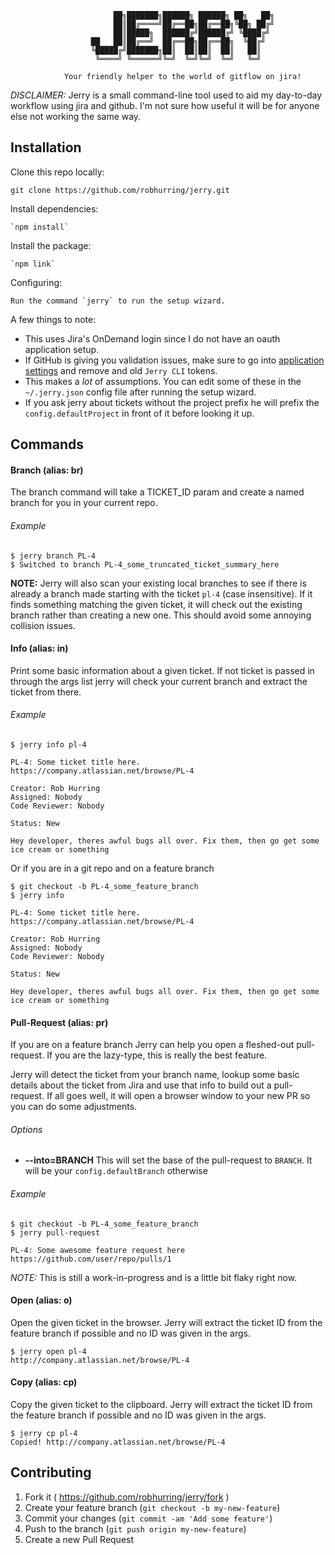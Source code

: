 ```
                       ██╗███████╗██████╗ ██████╗ ██╗   ██╗
                       ██║██╔════╝██╔══██╗██╔══██╗╚██╗ ██╔╝
                       ██║█████╗  ██████╔╝██████╔╝ ╚████╔╝
                  ██   ██║██╔══╝  ██╔══██╗██╔══██╗  ╚██╔╝
                  ╚█████╔╝███████╗██║  ██║██║  ██║   ██║
                   ╚════╝ ╚══════╝╚═╝  ╚═╝╚═╝  ╚═╝   ╚═╝

            Your friendly helper to the world of gitflow on jira!
```

*DISCLAIMER:* Jerry is a small command-line tool used to aid my day-to-day workflow using jira
and github. I'm not sure how useful it will be for anyone else not working the same way.

## Installation

Clone this repo locally:

    git clone https://github.com/robhurring/jerry.git

Install dependencies:

    `npm install`

Install the package:

    `npm link`

Configuring:

    Run the command `jerry` to run the setup wizard.

  A few things to note:

  * This uses Jira's OnDemand login since I do not have an oauth application setup.
  * If GitHub is giving you validation issues, make sure to go into [application settings](https://github.com/settings/applications) and remove and old `Jerry CLI` tokens.
  * This makes a _lot_ of assumptions. You can edit some of these in the `~/.jerry.json` config file after running the setup wizard.
  * If you ask jerry about tickets without the project prefix he will prefix the `config.defaultProject` in front of it before looking it up.

## Commands

#### Branch (alias: br)

The branch command will take a TICKET_ID param and create a named branch for you in your current repo.

###### Example

```
$ jerry branch PL-4
$ Switched to branch PL-4_some_truncated_ticket_summary_here
```

**NOTE:** Jerry will also scan your existing local branches to see if there is already a branch made starting with the ticket `pl-4` (case insensitive). If it finds something matching the given ticket, it will check out the existing branch rather than creating a new one. This should avoid some annoying collision issues.

#### Info (alias: in)

Print some basic information about a given ticket. If not ticket is passed in through the args list jerry will check your current branch and extract the ticket from there.

###### Example

```
$ jerry info pl-4

PL-4: Some ticket title here.
https://company.atlassian.net/browse/PL-4

Creator: Rob Hurring
Assigned: Nobody
Code Reviewer: Nobody

Status: New

Hey developer, theres awful bugs all over. Fix them, then go get some
ice cream or something
```

Or if you are in a git repo and on a feature branch

```
$ git checkout -b PL-4_some_feature_branch
$ jerry info

PL-4: Some ticket title here.
https://company.atlassian.net/browse/PL-4

Creator: Rob Hurring
Assigned: Nobody
Code Reviewer: Nobody

Status: New

Hey developer, theres awful bugs all over. Fix them, then go get some
ice cream or something
```

#### Pull-Request (alias: pr)

If you are on a feature branch Jerry can help you open a fleshed-out pull-request. If you are the lazy-type, this is really the best feature.

Jerry will detect the ticket from your branch name, lookup some basic details about the ticket from Jira and use that info to build out a pull-request. If all goes well, it will open a browser window to your new PR so you can do some adjustments.

###### Options

* **--into=BRANCH** This will set the base of the pull-request to `BRANCH`. It will be your `config.defaultBranch` otherwise

###### Example

```
$ git checkout -b PL-4_some_feature_branch
$ jerry pull-request

PL-4: Some awesome feature request here
https://github.com/user/repo/pulls/1
```

*NOTE:* This is still a work-in-progress and is a little bit flaky right now.

#### Open (alias: o)

Open the given ticket in the browser. Jerry will extract the ticket ID from the feature branch if possible and no ID was given in the args.

```
$ jerry open pl-4
http://company.atlassian.net/browse/PL-4
```

#### Copy (alias: cp)

Copy the given ticket to the clipboard. Jerry will extract the ticket ID from the feature branch if possible and no ID was given in the args.

```
$ jerry cp pl-4
Copied! http://company.atlassian.net/browse/PL-4
```

## Contributing

1. Fork it ( https://github.com/robhurring/jerry/fork )
2. Create your feature branch (`git checkout -b my-new-feature`)
3. Commit your changes (`git commit -am 'Add some feature'`)
4. Push to the branch (`git push origin my-new-feature`)
5. Create a new Pull Request

